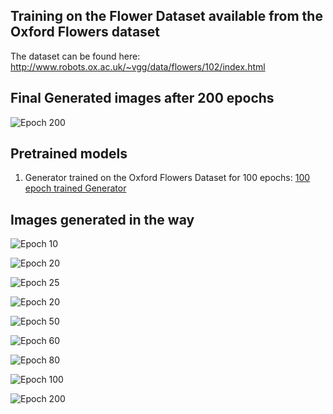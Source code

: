 
## Training on the Flower Dataset available from the Oxford Flowers dataset

The dataset can be found here: http://www.robots.ox.ac.uk/~vgg/data/flowers/102/index.html

## Final Generated images after 200 epochs

![Epoch 200](https://github.com/iArunava/DCGAN/blob/master/results/flowers/fake_99%20(2).png)

## Pretrained models

1. Generator trained on the Oxford Flowers Dataset for 100 epochs: [100 epoch trained Generator](http://bit.ly/g-100-cars)

## Images generated in the way

![Epoch 10](https://github.com/iArunava/DCGAN/blob/master/results/flowers/fake_10.png)

![Epoch 20](https://github.com/iArunava/DCGAN/blob/master/results/flowers/fake_20.png)

![Epoch 25](https://github.com/iArunava/DCGAN/blob/master/results/flowers/fake_30.png)

![Epoch 20](https://github.com/iArunava/DCGAN/blob/master/results/flowers/fake_40.png)

![Epoch 50](https://github.com/iArunava/DCGAN/blob/master/results/flowers/fake_50.png)

![Epoch 60](https://github.com/iArunava/DCGAN/blob/master/results/flowers/fake_60.png)

![Epoch 80](https://github.com/iArunava/DCGAN/blob/master/results/flowers/fake_80%20(2).png)

![Epoch 100](https://github.com/iArunava/DCGAN/blob/master/results/flowers/fake_99.png)

![Epoch 200](https://github.com/iArunava/DCGAN/blob/master/results/flowers/fake_99%20(2).png)
